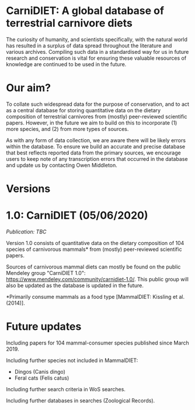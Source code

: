 # CarniDIET: A global database of terrestrial carnivore diets
The curiosity of humanity, and scientists specifically, with the natural world has resulted in a surplus of data spread throughout the literature and various archives. Compiling such  data in a standardised way for us in future research and conservation is vital for ensuring these valuable resources of knowledge are continued to be used in the future.

# Our aim?
To collate such widespread data for the purpose of conservation, and to  act as a central database for storing quantitative data on the dietary composition of terrestrial carnivores from (mostly) peer-reviewed scientific papers. However, in the future we aim to build on this to incorporate (1) more species, and (2) from more types of sources.

As with any form of data collection, we are aware there will be likely errors within  the database. To ensure we build an accurate and precise database that best reflects reported data from the primary sources, we encourage users to keep note of any transcription errors that occurred in the database and update us by contacting Owen Middleton. 

# Versions
# 1.0: CarniDIET (05/06/2020)
*Publication: TBC*

Version 1.0 consists of quantitative data on the dietary composition of 104 species of carnivorous mammals* from (mostly) peer-reviewed scientific papers.

Sources of carnivorous mammal diets can mostly be found on the public Mendeley group "CarniDIET 1.0": https://www.mendeley.com/community/carnidiet-1.0/. This public group will also be updated as the database is updated in the future.

*Primarily consume mammals as a food type [MammalDIET: Kissling et al. (2014)].

# Future updates
Including papers for 104 mammal-consumer species published since March 2019.

Including further species not included in MammalDIET:
  - Dingos (Canis dingo)
  - Feral cats (Felis catus)
  
Including further search criteria in WoS searches.
 
Including further databases in searches (Zoological Records).
